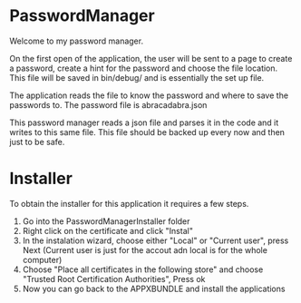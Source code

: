 # PasswordManager

Welcome to my password manager.

On the first open of the application, 
the user will be sent to a page to 
create a password, create a hint 
for the password and choose the 
file location. This file will
be saved in bin/debug/ and is 
essentially the set up file.

The application reads the file to
know the password and where to save 
the passwords to. The password file 
is abracadabra.json

This password manager reads a json file
and parses it in the code and it writes
to this same file. This file should be
backed up every now and then just to be 
safe. 

# Installer
To obtain the installer for this application
it requires a few steps.

1) Go into the PasswordManagerInstaller folder
2) Right click on the certificate and click "Instal"
3) In the instalation wizard, choose either "Local" or "Current user", press Next
(Current user is just for the accout adn local is for the whole computer)
4) Choose "Place all certificates in the following store" and choose "Trusted Root Certification Authorities", Press ok
5) Now you can go back to the APPXBUNDLE and install the applications 
